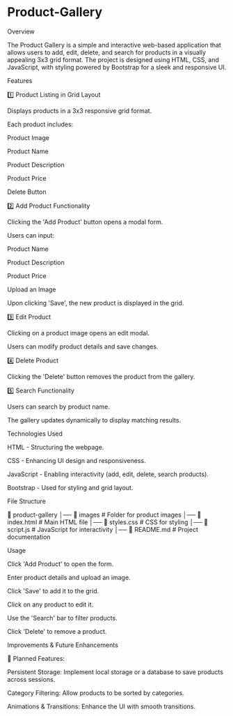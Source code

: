 # Product-Gallery

Overview

The Product Gallery is a simple and interactive web-based application that allows users to add, edit, delete, and search for products in a visually appealing 3x3 grid format. The project is designed using HTML, CSS, and JavaScript, with styling powered by Bootstrap for a sleek and responsive UI.

Features

1️⃣ Product Listing in Grid Layout

Displays products in a 3x3 responsive grid format.

Each product includes:

Product Image

Product Name

Product Description

Product Price

Delete Button

2️⃣ Add Product Functionality

Clicking the 'Add Product' button opens a modal form.

Users can input:

Product Name

Product Description

Product Price

Upload an Image

Upon clicking 'Save', the new product is displayed in the grid.

3️⃣ Edit Product

Clicking on a product image opens an edit modal.

Users can modify product details and save changes.

4️⃣ Delete Product

Clicking the 'Delete' button removes the product from the gallery.

5️⃣ Search Functionality

Users can search by product name.

The gallery updates dynamically to display matching results.

Technologies Used

HTML - Structuring the webpage.

CSS - Enhancing UI design and responsiveness.

JavaScript - Enabling interactivity (add, edit, delete, search products).

Bootstrap - Used for styling and grid layout.

File Structure

📂 product-gallery
│── 📂 images           # Folder for product images
│── 📜 index.html       # Main HTML file
│── 📜 styles.css       # CSS for styling
│── 📜 script.js        # JavaScript for interactivity
│── 📜 README.md        # Project documentation

Usage

Click 'Add Product' to open the form.

Enter product details and upload an image.

Click 'Save' to add it to the grid.

Click on any product to edit it.

Use the 'Search' bar to filter products.

Click 'Delete' to remove a product.

Improvements & Future Enhancements

🚀 Planned Features:

Persistent Storage: Implement local storage or a database to save products across sessions.

Category Filtering: Allow products to be sorted by categories.

Animations & Transitions: Enhance the UI with smooth transitions.
